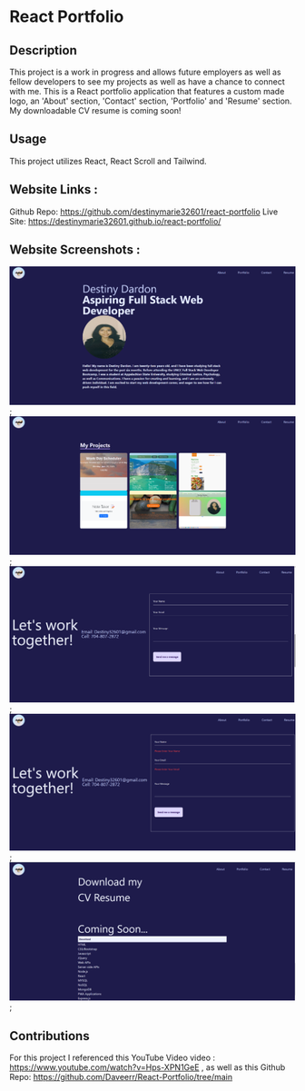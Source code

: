 # React Portfolio

## Description

This project is a work in progress and allows future employers as well as fellow developers to see my projects as well as have a chance to connect with me. This is a React portfolio application that features a custom made logo, an 'About' section, 'Contact' section, 'Portfolio' and 'Resume' section. My downloadable CV resume is coming soon!

## Usage
This project utilizes React, React Scroll and Tailwind. 

## Website Links :
Github Repo: https://github.com/destinymarie32601/react-portfolio
Live Site: https://destinymarie32601.github.io/react-portfolio/

## Website Screenshots :
![Alt Text](/src/components/images/screenshot1.png);
![Alt Text](/src/components/images/screenshot2.png);
![Alt Text](/src/components/images/screenshot3.png);
![Alt Text](/src/components/images/screenshot4.png);
![Alt Text](/src/components/images/screenshot5.png);

## Contributions 
For this project I referenced this YouTube Video video : https://www.youtube.com/watch?v=Hps-XPN1GeE , as well as this Github Repo: https://github.com/Daveerr/React-Portfolio/tree/main 


